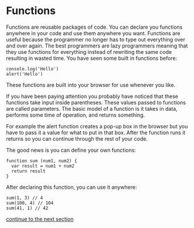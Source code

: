 # Functions

Functions are reusable packages of code. You can declare you functions anywhere in your code and use them anywhere you want. Functions are useful because the programmer no longer has to type out everything over and over again. The best programmers are lazy programmers meaning that they use functions for everything instead of rewriting the same code resulting in wasted time. You have seen some built in functions before:

```
console.log('Hello')
alert('Hello')
```

These functions are built into your browser for use whenever you like.

If you have been paying attention you probably have noticed that these functions take input inside parentheses. These values passed to functions are called parameters. The basic model of a function is it takes in data, performs some time of operation, and returns something.

For example the alert function creates a pop-up box in the browser but you have to pass it a value for what to put in that box. After the function runs it returns so you can continue through the rest of your code.

The good news is you can define your own functions:

```
function sum (num1, num2) {
  var result = num1 + num2
  return result
}
```

After declaring this function, you can use it anywhere:

```
sum(1, 3) // 4
sum(100, 4) // 104
sum(41, 1) // 42
```

[continue to the next section](https://github.com/dskrenta/learn-js/blob/master/core/events.md) 

